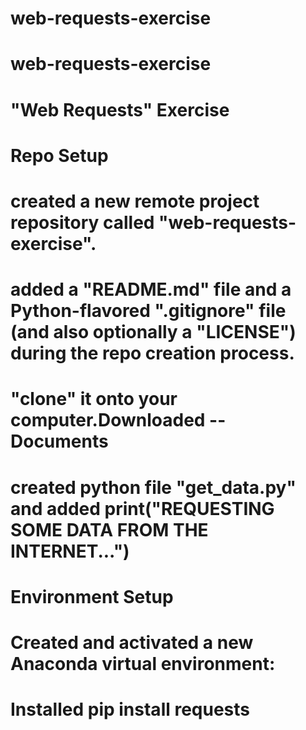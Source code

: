 # web-requests-exercise
# web-requests-exercise
# "Web Requests" Exercise

# Repo Setup
 # created a new remote project repository called "web-requests-exercise". 
 # added a "README.md" file and a Python-flavored ".gitignore" file (and also optionally a "LICENSE") during the repo creation process. 

 # "clone" it onto your computer.Downloaded -- Documents


 # created python file "get_data.py" and added print("REQUESTING SOME DATA FROM THE INTERNET...")


# Environment Setup 
# Created and activated a new Anaconda virtual environment:


# Installed pip install requests

